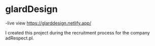# glardDesign

-live view https://glarddesign.netlify.app/

I created this project during the recruitment process for the company adRespect.pl.
